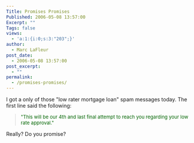 ```yaml
---
Title: Promises Promises
Published: 2006-05-08 13:57:00
Excerpt: ""
Tags: false
views:
  - 'a:1:{i:0;s:3:"203";}'
author:
  - Marc LaFleur
post_date:
  - 2006-05-08 13:57:00
post_excerpt:
  - ""
permalink:
  - /promises-promises/
---
```

<p>I got a only of those "low rater mortgage loan" spam messages today. The first line said the following:</p>
<blockquote dir=ltr style="MARGIN-RIGHT: 0px"><font color=#006400 size=2>
<p>"This will be our 4th and last final attempt to reach you regarding your low rate approval."</p></font></blockquote>
<p>Really? Do you promise? <font size=2></font></p>
